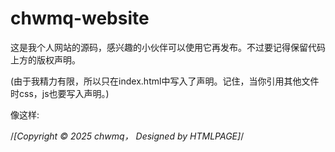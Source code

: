 # chwmq-website

这是我个人网站的源码，感兴趣的小伙伴可以使用它再发布。不过要记得保留代码上方的版权声明。

(由于我精力有限，所以只在index.html中写入了声明。记住，当你引用其他文件时css，js也要写入声明。)

像这样:

/*[Copyright © 2025 chwmq， Designed by HTMLPAGE]*/

<!--[Copyright © 2025 chwmq， Designed by HTMLPAGE]-->
